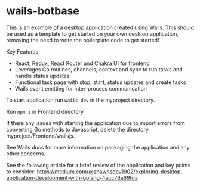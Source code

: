 # wails-botbase

This is an example of a desktop application created using Wails. This should be used as a template to get started on your own desktop application, removing the need to write the boilerplate code to get started!

Key Features

- React, Redux, React Router and Chakra UI for frontend
- Leverages Go routines, channels, context and sync to run tasks and handle status updates
- Functional task page with stop, start, status updates and create tasks
- Wails event emitting for inter-process communication

To start application run `wails dev` in the myproject directory.

Run `npm i` in Frontend directory

If there any issues with starting the application due to import errors from converting Go methods to Javascript, delete the directory myproject/Frontend/wailsjs.

See Wails docs for more information on packaging the application and any other concerns.

See the following article for a brief review of the application and key points to consider:
https://medium.com/@shawnsdev1902/exploring-desktop-application-development-with-golang-4acc76a69fda
